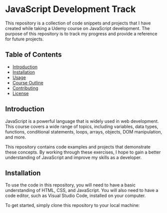 # JavaScript Development Track

This repository is a collection of code snippets and projects that I have created while taking a Udemy course on JavaScript development. The purpose of this repository is to track my progress and provide a reference for future projects.

## Table of Contents

- [Introduction](#introduction)
- [Installation](#installation)
- [Usage](#usage)
- [Course Outline](#course-outline)
- [Contributing](#contributing)
- [License](#license)

## Introduction

JavaScript is a powerful language that is widely used in web development. This course covers a wide range of topics, including variables, data types, functions, conditional statements, loops, arrays, objects, DOM manipulation, and more.

This repository contains code examples and projects that demonstrate these concepts. By working through these exercises, I hope to gain a better understanding of JavaScript and improve my skills as a developer.

## Installation

To use the code in this repository, you will need to have a basic understanding of HTML, CSS, and JavaScript. You will also need to have a code editor, such as Visual Studio Code, installed on your computer.

To get started, simply clone this repository to your local machine:

